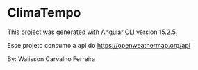 # ClimaTempo

This project was generated with [Angular CLI](https://github.com/angular/angular-cli) version 15.2.5.

Esse projeto consumo a api do https://openweathermap.org/api

By: Walisson Carvalho Ferreira